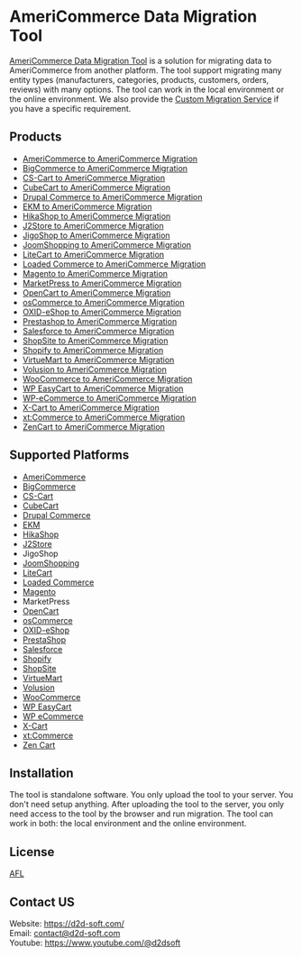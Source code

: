 
# AmeriCommerce Data Migration Tool
[AmeriCommerce Data Migration Tool](https://d2d-soft.com/44-americommerce-migration) is a solution for migrating data to AmeriCommerce from another platform. The tool support migrating many entity types (manufacturers, categories, products, customers, orders, reviews) with many options. The tool can work in the local environment or the online environment. We also provide the [Custom Migration Service](http://d2d-soft.com/migration-services/296-data-migration-customization.html) if you have a specific requirement. 

## Products
- [AmeriCommerce to AmeriCommerce Migration](https://d2d-soft.com/americommerce-migration/790-7267-americommerce-to-americommerce-migration-tool.html#/72-entities-1000)
- [BigCommerce to AmeriCommerce Migration](https://d2d-soft.com/americommerce-migration/791-7268-bigcommerce-to-americommerce-migration-tool.html#/72-entities-1000)
- [CS-Cart to AmeriCommerce Migration](https://d2d-soft.com/americommerce-migration/792-7269-cs-cart-to-americommerce-migration-tool.html#/72-entities-1000)
- [CubeCart to AmeriCommerce Migration](https://d2d-soft.com/americommerce-migration/793-7270-cubecart-to-americommerce-migration-tool.html#/72-entities-1000)
- [Drupal Commerce to AmeriCommerce Migration](https://d2d-soft.com/americommerce-migration/794-drupal-commerce-to-americommerce-migration-service.html)
- [EKM to AmeriCommerce Migration](https://d2d-soft.com/americommerce-migration/816-7782-ekm-to-americommerce-migration-tool.html#/72-entities-1000)
- [HikaShop to AmeriCommerce Migration](https://d2d-soft.com/americommerce-migration/795-7271-hikashop-to-americommerce-migration-tool.html#/72-entities-1000)
- [J2Store to AmeriCommerce Migration](https://d2d-soft.com/americommerce-migration/796-7272-j2store-to-americommerce-migration-tool.html#/72-entities-1000)
- [JigoShop to AmeriCommerce Migration](https://d2d-soft.com/americommerce-migration/797-7273-jigoshop-to-americommerce-migration-tool.html#/72-entities-1000)
- [JoomShopping to AmeriCommerce Migration](https://d2d-soft.com/americommerce-migration/798-7274-joomshopping-to-americommerce-migration-tool.html#/72-entities-1000)
- [LiteCart to AmeriCommerce Migration](https://d2d-soft.com/americommerce-migration/870-8354-litecart-to-americommerce-migration-tool.html#/72-entities-1000)
- [Loaded Commerce to AmeriCommerce Migration](https://d2d-soft.com/americommerce-migration/799-7275-loaded-to-americommerce-migration-tool.html#/72-entities-1000)
- [Magento to AmeriCommerce Migration](https://d2d-soft.com/americommerce-migration/800-7276-magento-to-americommerce-migration-tool.html#/72-entities-1000)
- [MarketPress to AmeriCommerce Migration](https://d2d-soft.com/americommerce-migration/801-7277-marketpress-to-americommerce-migration-tool.html#/72-entities-1000)
- [OpenCart to AmeriCommerce Migration](https://d2d-soft.com/americommerce-migration/802-7278-opencart-to-americommerce-migration-tool.html#/72-entities-1000)
- [osCommerce to AmeriCommerce Migration](https://d2d-soft.com/americommerce-migration/803-7279-oscommerce-to-americommerce-migration-tool.html#/72-entities-1000)
- [OXID-eShop to AmeriCommerce Migration](https://d2d-soft.com/americommerce-migration/804-7280-oxid-eshop-to-americommerce-migration-tool.html#/72-entities-1000)
- [Prestashop to AmeriCommerce Migration](https://d2d-soft.com/americommerce-migration/805-7281-prestashop-to-americommerce-migration-tool.html#/72-entities-1000)
- [Salesforce to AmeriCommerce Migration](https://d2d-soft.com/americommerce-migration/806-7282-salesforce-to-americommerce-migration-tool.html#/72-entities-1000)
- [ShopSite to AmeriCommerce Migration](https://d2d-soft.com/americommerce-migration/843-8068-shopsite-to-americommerce-migration-tool.html#/72-entities-1000)
- [Shopify to AmeriCommerce Migration](https://d2d-soft.com/americommerce-migration/807-7283-shopify-to-americommerce-migration-tool.html#/72-entities-1000)
- [VirtueMart to AmeriCommerce Migration](https://d2d-soft.com/americommerce-migration/808-7284-virtuemart-to-americommerce-migration-tool.html#/72-entities-1000)
- [Volusion to AmeriCommerce Migration](https://d2d-soft.com/americommerce-migration/809-7285-volusion-to-americommerce-migration-tool.html#/72-entities-1000)
- [WooCommerce to AmeriCommerce Migration](https://d2d-soft.com/americommerce-migration/810-7286-woocommerce-to-americommerce-migration-tool.html#/72-entities-1000)
- [WP EasyCart to AmeriCommerce Migration](https://d2d-soft.com/americommerce-migration/811-7287-wp-easycart-to-americommerce-migration-tool.html#/72-entities-1000)
- [WP-eCommerce to AmeriCommerce Migration](https://d2d-soft.com/americommerce-migration/812-7288-wp-ecommerce-to-americommerce-migration-tool.html#/72-entities-1000)
- [X-Cart to AmeriCommerce Migration](https://d2d-soft.com/americommerce-migration/813-7289-x-cart-to-americommerce-migration-tool.html#/72-entities-1000)
- [xt:Commerce to AmeriCommerce Migration](https://d2d-soft.com/americommerce-migration/814-7290-xtcommerce-to-americommerce-migration-tool.html#/72-entities-1000)
- [ZenCart to AmeriCommerce Migration](https://d2d-soft.com/americommerce-migration/815-7291-zencart-to-americommerce-migration-tool.html#/72-entities-1000)

## Supported Platforms
- [AmeriCommerce](https://www.americommerce.com/)
- [BigCommerce](https://www.bigcommerce.com/)
- [CS-Cart](https://www.cs-cart.com/)
- [CubeCart](https://www.cubecart.com/)
- [Drupal Commerce](https://drupalcommerce.org/)
- [EKM](https://www.ekm.com/)
- [HikaShop](https://www.hikashop.com/)
- [J2Store](https://www.j2store.org/)
- JigoShop
- [JoomShopping](https://extensions.joomla.org/extension/joomshopping/)
- [LiteCart](https://www.litecart.net/)
- [Loaded Commerce](https://loadedcommerce.com/)
- [Magento](https://magento.com/)
- MarketPress
- [OpenCart](https://www.opencart.com/)
- [osCommerce](https://www.oscommerce.com/)
- [OXID-eShop](https://www.oxid-esales.com)
- [PrestaShop](https://www.prestashop.com)
- [Salesforce](https://www.salesforce.com/)
- [Shopify](https://www.shopify.com/)
- [ShopSite](https://www.shopsite.com/)
- [VirtueMart](https://virtuemart.net/)
- [Volusion](https://volusion.com/)
- [WooCommerce](https://woocommerce.com/)
- [WP EasyCart](https://www.wpeasycart.com/)
- [WP eCommerce](https://wpecommerce.org/)
- [X-Cart](https://www.x-cart.com/)
- [xt:Commerce](https://www.xt-commerce.com/)
- [Zen Cart](https://www.zen-cart.com/)

## Installation
The tool is standalone software. You only upload the tool to your server. You don't need setup anything. After uploading the tool to the server, you only need access to the tool by the browser and run migration. The tool can work in both: the local environment and the online environment.

## License

[AFL](http://d2d-soft.com/license/AFL.txt)

## Contact US
Website: https://d2d-soft.com/ \
Email: contact@d2d-soft.com \
Youtube: https://www.youtube.com/@d2dsoft 
